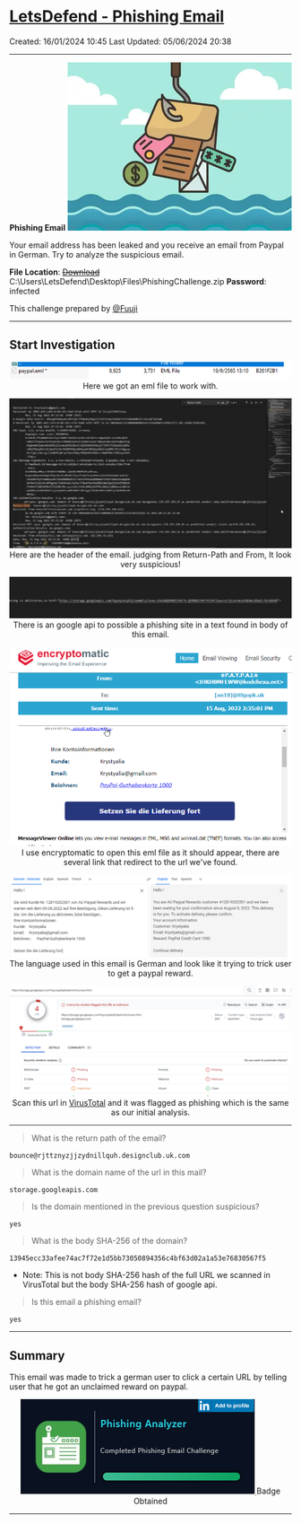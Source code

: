 # [LetsDefend - Phishing Email](https://app.letsdefend.io/challenge/phishing-email)
Created: 16/01/2024 10:45
Last Updated: 05/06/2024 20:38
* * *
<div align=center>

**Phishing Email**
![02f595fe02c968534a1d79f3ca8ec92d.png](../../_resources/02f595fe02c968534a1d79f3ca8ec92d.png)
</div>
Your email address has been leaked and you receive an email from Paypal in German. Try to analyze the suspicious email.

**File Location**: [~~Download~~](https://files-ld.s3.us-east-2.amazonaws.com/PhishingChallenge.zip) C:\Users\LetsDefend\Desktop\Files\PhishingChallenge.zip **Password**: infected

This challenge prepared by [@Fuuji](https://www.linkedin.com/in/sylvain-meurot-b34050161)
* * *
## Start Investigation
<div align=center>

![4fdd17bde3249c7b0a9cd9a9305f42ef.png](../../_resources/4fdd17bde3249c7b0a9cd9a9305f42ef.png)
Here we got an eml file to work with.

![8705d30a3fd8ee4c4f1424d2dd81b255.png](../../_resources/8705d30a3fd8ee4c4f1424d2dd81b255.png)
Here are the header of the email. judging from Return-Path and From, It look very suspicious!

![c44c3e9f5172e680e5a6e366824fd36d.png](../../_resources/c44c3e9f5172e680e5a6e366824fd36d.png)
There is an google api to possible a phishing site in a text found in body of this email.

![e3a7fed5e78b2eb82c7c53f0d772549d.png](../../_resources/e3a7fed5e78b2eb82c7c53f0d772549d.png)
I use encryptomatic to open this eml file as it should appear, there are several link that redirect to the url we've found.

![dad8ce6890fed56f9acaf9d4266f9dc2.png](../../_resources/dad8ce6890fed56f9acaf9d4266f9dc2.png)
The language used in this email is German and look like it trying to trick user to get a paypal reward.

![749d2afa32b8ef1ffac4b08f00408918.png](../../_resources/749d2afa32b8ef1ffac4b08f00408918.png)
Scan this url in [VirusTotal](https://www.virustotal.com/gui/url/368c807550a0b3938b38f126a35cd732b211bb0f174638234670b84a5299af96/detection) and it was flagged as phishing which is the same as our initial analysis. 
</div>

* * *
> What is the return path of the email?
```
bounce@rjttznyzjjzydnillquh.designclub.uk.com
```

> What is the domain name of the url in this mail?
```
storage.googleapis.com
```

> Is the domain mentioned in the previous question suspicious?
```
yes
```

> What is the body SHA-256 of the domain?
```
13945ecc33afee74ac7f72e1d5bb73050894356c4bf63d02a1a53e76830567f5
```

* Note: This is not body SHA-256 hash of the full URL we scanned in VirusTotal but the body SHA-256 hash of google api.

> Is this email a phishing email?
```
yes
```

***
## Summary
This email was made to trick a german user to click a certain URL by telling user that he got an unclaimed reward on paypal. 

<div align=center>

![a64737d663cb8616091f8b4a79b39680.png](../../_resources/a64737d663cb8616091f8b4a79b39680.png)
ฺBadge Obtained
</div>

* * *